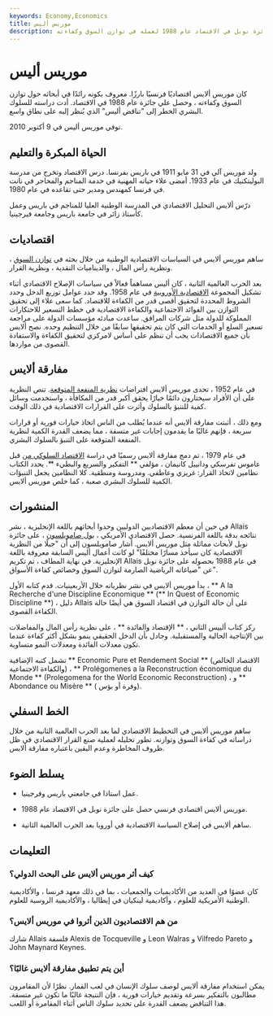 ```yaml
---
keywords: Economy,Economics
title: موريس أليس
description: موريس ألايس اقتصادي فرنسي حصل على جائزة نوبل في الاقتصاد عام 1988 لعمله في توازن السوق وكفاءته.
---
```


# موريس أليس
كان موريس ألايس اقتصاديًا فرنسيًا بارزًا. معروف بكونه رائدًا في أبحاثه حول توازن السوق وكفاءته ، وحصل علي جائزة عام 1988 في الاقتصاد. أدت دراسته للسلوك البشري الخطر إلى "تناقض أليس" الذي يُنظر إليه على نطاق واسع.

توفي موريس أليس في 9 أكتوبر 2010.

## الحياة المبكرة والتعليم

ولد موريس آلي في 31 مايو 1911 في باريس بفرنسا. درس الاقتصاد وتخرج من مدرسة البوليتكنيك في عام 1933. أمضى علاء حياته المهنية في خدمة المناجم والمحاجر في نانت في فرنسا كمهندس ومدير حتى تقاعده في عام 1980.

درّس ألايس التحليل الاقتصادي في المدرسة الوطنية العليا للمناجم في باريس وعمل كأستاذ زائر في جامعة باريس وجامعة فيرجينيا.

## اقتصاديات

ساهم موريس ألايس في السياسات الاقتصادية الوطنية من خلال بحثه في [توازن السوق](/equilibrium) ، ونظرية رأس المال ، والديناميات النقدية ، ونظرية القرار.

بعد الحرب العالمية الثانية ، كان أليس مساهماً فعالاً في سياسات الإصلاح الاقتصادي أثناء تشكيل المجموعة [الاقتصادية الأوروبية](/european-community) في عام 1958. وقد حدد عوامل توزيع الدخل وحدد الشروط المحددة لتحقيق أقصى قدر من الكفاءة للاقتصاد. كما سعى علاء إلى تحقيق التوازن بين الفوائد الاجتماعية والكفاءة الاقتصادية في خطط التسعير للاحتكارات المملوكة للدولة مثل شركات المرافق. ساعدت مبادئه مؤسسات الدولة على مراجعة تسعير السلع أو الخدمات التي كان يتم تحقيقها سابقًا من خلال التنظيم وحده. نصح ألايس بأن جميع الاقتصادات يجب أن تنظم على أساس لامركزي لتحقيق الكفاءة والاستفادة القصوى من مواردها.

## مفارقة ألايس

في عام 1952 ، تحدى موريس ألايس افتراضات [نظرية المنفعة المتوقعة](/expectedutility). تنص النظرية على أن الأفراد سيختارون دائمًا خيارًا يحقق أكبر قدر من المكافأة ، واستخدمت وسائل كمية للتنبؤ بالسلوك وأثرت على القرارات الاقتصادية في ذلك الوقت.

ومع ذلك ، أثبتت مفارقة ألايس أنه عندما يُطلب من الناس اتخاذ خيارات فورية أو قرارات سريعة ، فإنهم غالبًا ما يقدمون إجابات غير متسقة ، مما يضعف القدرة الكمية لنظرية المنفعة المتوقعة على التنبؤ بالسلوك البشري.

في عام 1979 ، تم دمج مفارقة ألايس رسميًا في دراسة [الاقتصاد السلوكي من](/behavioraleconomics) قبل عاموس تفرسكي ودانييل كانيمان ، مؤلفي ** التفكير والسريع والبطيء **. يحدد الكتاب نظامين لاتخاذ القرار: غريزي وعاطفي. ومدروسة ومنطقية. كلا النظامين يجعل التنبؤات الكمية للسلوك البشري صعبة ، كما خلص موريس ألايس.

## المنشورات

في حين أن معظم الاقتصاديين الدوليين وحدوا أبحاثهم باللغة الإنجليزية ، نشر Allais نتائجه بدقة باللغة الفرنسية. حصل الاقتصادي الأمريكي ، [بول صامويلسون](/paul-samuelson) ، على جائزة نوبل لأبحاث مماثلة مثل موريس ألايس. أشار صامويلسون إلى أن "جيلًا من النظرية الاقتصادية كان سيأخذ مسارًا مختلفًا" لو كانت أعمال أليس السابقة معروفة باللغة الإنجليزية. في نهاية المطاف ، تم تكريم Allais في عام 1988 بحصوله على جائزة نوبل عن "صياغاته الرياضية الصارمة لتوازن السوق وخصائص كفاءة الأسواق".

بدأ موريس ألايس في نشر نظرياته خلال الأربعينيات. قدم كتابه الأول ، ** A la Recherche d'une Discipline Economique ** (** In Quest of Economic Discipline **) ، دليل Allais على أن حالة التوازن في اقتصاد السوق هي أيضًا حالة الكفاءة القصوى.

ركز كتاب ألييس الثاني ، ** الإقتصاد والفائدة ** ، على نظرية رأس المال والمفاضلات بين الإنتاجية الحالية والمستقبلية. وجادل بأن الدخل الحقيقي ينمو بشكل أكثر كفاءة عندما تكون معدلات الفائدة ومعدلات النمو متساوية.

تشمل كتبه الإضافية ** Economic Pure et Rendement Social ** (الاقتصاد الخالص والكفاءة الاجتماعية) ، ** Prolégomenes a la Reconstruction économique du Monde ** (Prolegomena for the World Economic Reconstruction) ، و ** Abondance ou Misère ** ( وفرة أو بؤس).

## الخط السفلي

ساهم موريس ألايس في التخطيط الاقتصادي لما بعد الحرب العالمية الثانية من خلال دراساته في كفاءة السوق وتوازنه. تطور تحليله لعملية صنع القرار الاقتصادي في ظل ظروف المخاطرة وعدم اليقين باعتباره مفارقة ألايس.

## يسلط الضوء

- عمل استاذا في جامعتي باريس وفرجينيا.

- موريس ألايس اقتصادي فرنسي حصل على جائزة نوبل في الاقتصاد عام 1988.

- ساهم ألايس في إصلاح السياسة الاقتصادية في أوروبا بعد الحرب العالمية الثانية.

## التعليمات

### كيف أثر موريس ألايس على البحث الدولي؟

كان عضوًا في العديد من الأكاديميات والجمعيات ، بما في ذلك معهد فرنسا ، والأكاديمية الوطنية الأمريكية للعلوم ، وأكاديمية لينكيان في إيطاليا ، والأكاديمية الروسية للعلوم.

### من هم الاقتصاديون الذين أثروا في موريس ألايس؟

شارك Allais فلسفة Alexis de Tocqueville و Leon Walras و Vilfredo Pareto و John Maynard Keynes.

### أين يتم تطبيق مفارقة ألايس غالبًا؟

يمكن استخدام مفارقة ألايس لوصف سلوك الإنسان في لعب القمار. نظرًا لأن المقامرون مطالبون بالتفكير بسرعة وتقديم خيارات فورية ، فإن النتيجة غالبًا ما تكون غير متسقة. هذا التناقض يضعف القدرة على تحديد سلوك الناس أثناء المقامرة أو اللعب.

